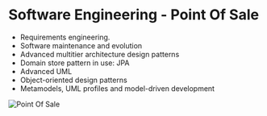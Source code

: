 # Software Engineering - Point Of Sale
- Requirements engineering.
- Software maintenance and evolution
- Advanced multitier architecture design patterns
- Domain store pattern in use: JPA
- Advanced UML
- Object-oriented design patterns
- Metamodels, UML profiles and model-driven development

![Point Of Sale](https://i.pinimg.com/originals/48/13/76/4813768a889df6c6182df49fe7476cd5.gif)
